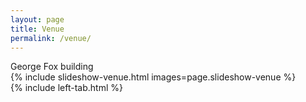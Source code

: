 ```yaml
---
layout: page
title: Venue
permalink: /venue/
---
```

George Fox building 
<br>
{% include slideshow-venue.html images=page.slideshow-venue %}
<br>
{% include left-tab.html %}
